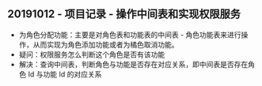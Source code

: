 ## 20191012 - 项目记录 - 操作中间表和实现权限服务

- 为角色分配功能：主要是对角色表和功能表的中间表 - 角色功能表来进行操作，从而实现为角色添加功能或者为橘色取消功能。
- 疑问：权限服务怎么判断这个角色是否有该功能
- 解决：查询中间表，判断角色与功能是否存在对应关系，即中间表是否存在角色 Id 与功能 Id 的对应关系